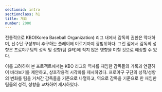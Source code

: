 ```yaml
---
sectionid: intro
sectionclass: h1
title: 개요
number: 2000
---
```

전통적으로 KBO(Korea Baseball Organization) 리그 내에서 감독의 권한은 막대하며, 선수단 구성부터 추구하는 플레이에 이르기까지 광범위하다. 그런 점에서 감독의 성향은 프로야구팀의 성적 및 성향(팀 컬러)에 적지 않은 영향을 미칠 것으로 예상할 수 있다.  

이를 고려하여 본 프로젝트에서는 KBO 리그의 역사를 재임한 감독들의 기록과 연결하여 바라보기를 제안하고, 상호작용적 시각화를 제시하였다. 프로야구 구단의 성적/성향의 변화를 팀을 거쳐간 감독들을 기준으로 나열하고, 역으로 감독을 기준으로 한 재임한 팀들의 성적, 성향을 교차하여 제시하였다.

[info_vis]: http://www.infovis-wiki.net/index.php?title=Information_Visualization
[visual_cue]: http://www.infovis-wiki.net/index.php?title=Visual_Cue
[glyph]: http://www.infovis-wiki.net/index.php?title=Glyph
[ui]: https://ko.wikipedia.org/wiki/%EC%82%AC%EC%9A%A9%EC%9E%90_%EC%9D%B8%ED%84%B0%ED%8E%98%EC%9D%B4%EC%8A%A4
[1]: http://www.nytimes.com/newsgraphics/2013/09/28/eli-manning-milestone/
[2]: http://www.stonesc.com/Vis08_Workshop/DVD/Reijner_submission.pdf
[3]: http://gfzpublic.gfz-potsdam.de/pubman/item/escidoc:100075:1/component/escidoc:100074/7_GISDAY-2012_sips_pinus_bib.pdf%3Bjsessionid=554A634777B67F600FFE69D67CE829F5
[4]: https://www.youtube.com/watch?v=OZMubJ0v32Q
[5]: https://namu.wiki/w/KBO%20%EB%A6%AC%EA%B7%B8
[6]: https://ko.wikipedia.org/wiki/KBO_%EB%A6%AC%EA%B7%B8
[7]: http://www.koreabaseball.com/History/Top/Hitter.aspx
[8]: http://www.nytimes.com/2006/04/02/sports/20060402_BONDS_GRAPHIC.html?_r=0